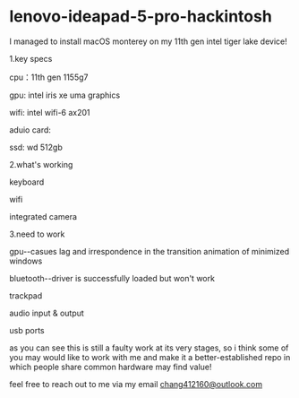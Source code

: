 # lenovo-ideapad-5-pro-hackintosh

I managed to install macOS monterey on my 11th gen intel tiger lake device!

1.key specs

cpu：11th gen 1155g7

gpu: intel iris xe uma graphics

wifi: intel wifi-6 ax201

aduio card:

ssd: wd 512gb

2.what's working

keyboard

wifi

integrated camera

3.need to work

gpu--casues lag and irrespondence in the transition animation of minimized windows

bluetooth--driver is successfully loaded but won't work

trackpad

audio input & output

usb ports

as you can see this is still a faulty work at its very stages, so i think some of you may would like to work with me and make it a better-established repo in which people share common hardware may find value!

feel free to reach out to me via my email chang412160@outlook.com
